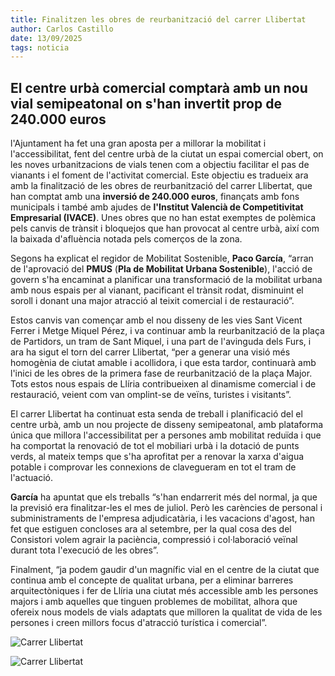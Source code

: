 ```yaml
---
title: Finalitzen les obres de reurbanització del carrer Llibertat
author: Carlos Castillo
date: 13/09/2025
tags: noticia
---
```


## El centre urbà comercial comptarà amb un nou vial semipeatonal on s'han invertit prop de 240.000 euros


l'Ajuntament ha fet una gran aposta per a millorar la mobilitat i l'accessibilitat, fent del centre urbà de la ciutat un espai comercial obert, on les noves urbanitzacions de vials tenen com a objectiu facilitar el pas de vianants i el foment de l'activitat comercial. Este objectiu es tradueix ara amb la finalització de les obres de reurbanització del carrer Llibertat, que han comptat amb una **inversió de 240.000 euros**, finançats amb fons municipals i també amb ajudes de **l'Institut Valencià de Competitivitat Empresarial (IVACE)**. Unes obres que no han estat exemptes de polèmica pels canvis de trànsit i bloquejos que han provocat al centre urbà, així com la baixada d'afluència notada pels comerços de la zona.

Segons ha explicat el regidor de Mobilitat Sostenible, **Paco García**, “arran de l'aprovació del **PMUS** (**Pla de Mobilitat Urbana Sostenible**), l'acció de govern s'ha encaminat a planificar una transformació de la mobilitat urbana amb nous espais per al vianant, pacificant el trànsit rodat, disminuint el soroll i donant una major atracció al teixit comercial i de restauració”.

Estos canvis van començar amb el nou disseny de les vies Sant Vicent Ferrer i Metge Miquel Pérez, i va continuar amb la reurbanització de la plaça de Partidors, un tram de Sant Miquel, i una part de l'avinguda dels Furs, i ara ha sigut el torn del carrer Llibertat, “per a generar una visió més homogènia de ciutat amable i acollidora, i que esta tardor, continuarà amb l'inici de les obres de la primera fase de reurbanització de la plaça Major. Tots estos nous espais de Llíria contribueixen al dinamisme comercial i de restauració, veient com van omplint-se de veïns, turistes i visitants”.

El carrer Llibertat ha continuat esta senda de treball i planificació del el centre urbà, amb un nou projecte de disseny semipeatonal, amb plataforma única que millora l'accessibilitat per a persones amb mobilitat reduïda i que ha comportat la renovació de tot el mobiliari urbà i la dotació de punts verds, al mateix temps que s'ha aprofitat per a renovar la xarxa d'aigua potable i comprovar les connexions de clavegueram en tot el tram de l'actuació.

**García** ha apuntat que els treballs “s'han endarrerit més del normal, ja que la previsió era finalitzar-les el mes de juliol. Però les carències de personal i subministraments de l'empresa adjudicatària, i les vacacions d'agost, han fet que estiguen concloses ara al setembre, per la qual cosa des del Consistori volem agrair la paciència, compressió i col·laboració veïnal durant tota l'execució de les obres”.

Finalment, “ja podem gaudir d'un magnífic vial en el centre de la ciutat que continua amb el concepte de qualitat urbana, per a eliminar barreres arquitectòniques i fer de Llíria una ciutat més accessible amb les persones majors i amb aquelles que tinguen problemes de mobilitat, alhora que ofereix nous models de vials adaptats que milloren la qualitat de vida de les persones i creen millors focus d'atracció turística i comercial”.

![ Carrer Llibertat ](/assets/continguts/recursos/20250913-01reurbanizazciónLlibertat.jpg "Carrer Libertat")

![ Carrer Llibertat ](/assets/continguts/recursos/20250913-02reurbanizazciónLlibertat.jpg "Carrer Libertat")




